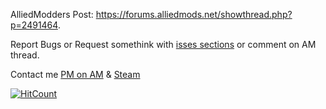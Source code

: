 AlliedModders Post: https://forums.alliedmods.net/showthread.php?p=2491464.


Report Bugs or Request somethink with [isses sections](https://github.com/Hexer10/VipMenu-Bonuses/issues) or comment on AM thread.


Contact me [PM on AM](https://forums.alliedmods.net/member.php?u=273262) & [Steam](http://steamcommunity.com/id/hexer504/)


[![HitCount](http://hits.dwyl.io/Hexer10/VipMenu-Bonuses.svg)](http://hits.dwyl.io/Hexer10/VipMenu-Bonuses)

